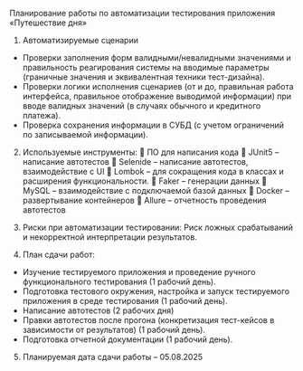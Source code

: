 Планирование работы
по автоматизации тестирования приложения «Путешествие дня»

1.	Автоматизируемые сценарии
- Проверки заполнения форм валидными/невалидными значениями и правильность реагирования системы на вводимые параметры (граничные значения и эквивалентная техники тест-дизайна).
- Проверки логики исполнения сценариев (от и до, правильная работа интерфейса, правильное отображение выводимой информации) при вводе валидных значений (в случаях обычного и кредитного платежа).
- Проверка сохранения информации в СУБД (с учетом ограничений по записываемой информации).

2.	Используемые инструменты:
	ПО для написания кода
	JUnit5 – написание автотестов
	Selenide – написание автотестов, взаимодействие с UI
	Lombok – для сокращения кода в классах и расширения функциональности.
	Faker – генерации данных
	MySQL – взаимодействие с подключаемой базой данных
	Docker – развертывание контейнеров
	Allure – отчетность проведения автотестов

3.	Риски при автоматизации тестировании: 
Риск ложных срабатываний и некорректной интерпретации результатов.

4.	План сдачи работ:
- Изучение тестируемого приложения и проведение ручного функционального тестирования (1 рабочий день).
- Подготовка тестового окружения, настройка и запуск тестируемого приложения в среде тестирования (1 рабочий день).
- Написание автотестов (2 рабочих дня)
- Правки автотестов после прогона (конкретизация тест-кейсов в зависимости от результатов) (1 рабочий день).
- Подготовка отчетной документации (1 рабочий день).

5.	Планируемая дата сдачи работы – 05.08.2025 
